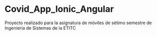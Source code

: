 # Covid_App_Ionic_Angular
Proyecto realizado para la asignatura de móviles de sétimo semestre de Ingeniería de Sistemas de la ETITC
